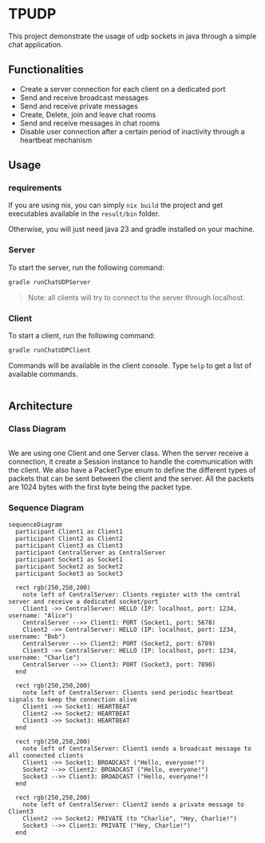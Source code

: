 # TPUDP

This project demonstrate the usage of udp sockets in java through a simple chat application.

## Functionalities

- Create a server connection for each client on a dedicated port
- Send and receive broadcast messages
- Send and receive private messages
- Create, Delete, join and leave chat rooms
- Send and receive messages in chat rooms
- Disable user connection after a certain period of inactivity through a heartbeat mechanism

## Usage

### requirements

If you are using nix, you can simply `nix build` the project and get executables available in the `result/bin` folder.

Otherwise, you will just need java 23 and gradle installed on your machine.

### Server

To start the server, run the following command:

```bash
gradle runChatUDPServer
```

> Note: all clients will try to connect to the server through localhost.

### Client

To start a client, run the following command:

```bash
gradle runChatUDPClient
```

Commands will be available in the client console.
Type `help` to get a list of available commands.
```bash
```

## Architecture

### Class Diagram

```mermaid

```

We are using one Client and one Server class.
When the server receive a connection, it create a Session instance to handle the communication with the client.
We also have a PacketType enum to define the different types of packets that can be sent between the client and the server.
All the packets are 1024 bytes with the first byte being the packet type.

### Sequence Diagram

```mermaid
sequenceDiagram
  participant Client1 as Client1
  participant Client2 as Client2
  participant Client3 as Client3
  participant CentralServer as CentralServer
  participant Socket1 as Socket1
  participant Socket2 as Socket2
  participant Socket3 as Socket3

  rect rgb(250,250,200)
    note left of CentralServer: Clients register with the central server and receive a dedicated socket/port
    Client1 ->> CentralServer: HELLO (IP: localhost, port: 1234, username: "Alice")
    CentralServer -->> Client1: PORT (Socket1, port: 5678)
    Client2 ->> CentralServer: HELLO (IP: localhost, port: 1234, username: "Bob")
    CentralServer -->> Client2: PORT (Socket2, port: 6789)
    Client3 ->> CentralServer: HELLO (IP: localhost, port: 1234, username: "Charlie")
    CentralServer -->> Client3: PORT (Socket3, port: 7890)
  end

  rect rgb(250,250,200)
    note left of CentralServer: Clients send periodic heartbeat signals to keep the connection alive
    Client1 ->> Socket1: HEARTBEAT
    Client2 ->> Socket2: HEARTBEAT
    Client3 ->> Socket3: HEARTBEAT
  end

  rect rgb(250,250,200)
    note left of CentralServer: Client1 sends a broadcast message to all connected clients
    Client1 ->> Socket1: BROADCAST ("Hello, everyone!")
    Socket2 -->> Client2: BROADCAST ("Hello, everyone!")
    Socket3 -->> Client3: BROADCAST ("Hello, everyone!")
  end

  rect rgb(250,250,200)
    note left of CentralServer: Client2 sends a private message to Client3
    Client2 ->> Socket2: PRIVATE (to "Charlie", "Hey, Charlie!")
    Socket3 -->> Client3: PRIVATE ("Hey, Charlie!")
  end
```
